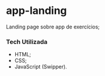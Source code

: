 # app-landing

Landing page sobre app de exercícios;

### Tech Utilizada

- HTML;
- CSS;
- JavaScript (Swipper).
